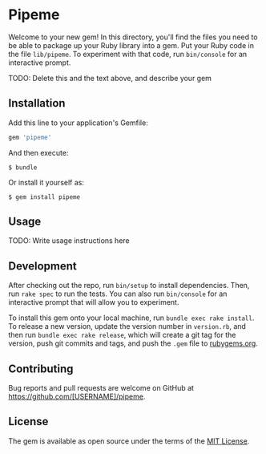 # Pipeme

Welcome to your new gem! In this directory, you'll find the files you need to be able to package up your Ruby library into a gem. Put your Ruby code in the file `lib/pipeme`. To experiment with that code, run `bin/console` for an interactive prompt.

TODO: Delete this and the text above, and describe your gem

## Installation

Add this line to your application's Gemfile:

```ruby
gem 'pipeme'
```

And then execute:

    $ bundle

Or install it yourself as:

    $ gem install pipeme

## Usage

TODO: Write usage instructions here

## Development

After checking out the repo, run `bin/setup` to install dependencies. Then, run `rake spec` to run the tests. You can also run `bin/console` for an interactive prompt that will allow you to experiment.

To install this gem onto your local machine, run `bundle exec rake install`. To release a new version, update the version number in `version.rb`, and then run `bundle exec rake release`, which will create a git tag for the version, push git commits and tags, and push the `.gem` file to [rubygems.org](https://rubygems.org).

## Contributing

Bug reports and pull requests are welcome on GitHub at https://github.com/[USERNAME]/pipeme.


## License

The gem is available as open source under the terms of the [MIT License](http://opensource.org/licenses/MIT).

